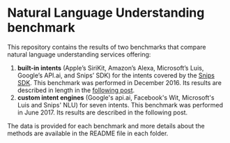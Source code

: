 # Natural Language Understanding benchmark

This repository contains the results of two benchmarks that compare natural language understanding services offering:
1. **built-in intents** (Apple’s SiriKit, Amazon’s Alexa, Microsoft’s Luis, Google’s API.ai, and Snips’ SDK) for the intents covered by the [Snips SDK](https://sdk.snips.ai/). This benchmark was performed in December 2016. Its results are described in length in the [following post](
https://snips.ai/content/sdk-benchmark-visualisation/).
2. **custom intent engines** (Google's api.ai, Facebook's Wit, Microsoft's Luis and Snips' NLU) for seven intents. This benchmark was performed in June 2017. Its results are described in the following post.

The data is provided for each benchmark and more details about the methods are available in the README file in each folder.